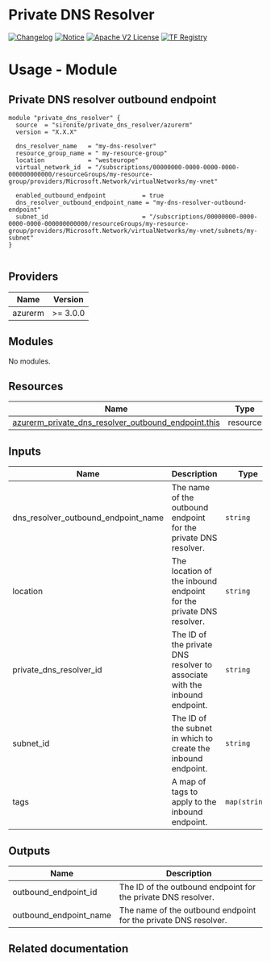 <!-- BEGIN_TF_DOCS -->
 # Private DNS Resolver
[![Changelog](https://img.shields.io/badge/changelog-release-green.svg)](https://github.com/sironite/terraform-azurerm-private_dns_resolver/releases/latest) [![Notice](https://img.shields.io/badge/notice-copyright-yellow.svg)](NOTICE) [![Apache V2 License](https://img.shields.io/badge/license-Apache%20V2-orange.svg)](LICENSE) [![TF Registry](https://img.shields.io/badge/terraform-registry-blue.svg)](https://registry.terraform.io/providers/hashicorp/azurerm/latest/docs/resources/private_dns_resolver_outbound_endpoint)

# Usage - Module

## Private DNS resolver outbound endpoint
```hcl
module "private_dns_resolver" {
  source  = "sironite/private_dns_resolver/azurerm"
  version = "X.X.X"

  dns_resolver_name   = "my-dns-resolver"
  resource_group_name = " my-resource-group"
  location            = "westeurope"
  virtual_network_id  = "/subscriptions/00000000-0000-0000-0000-000000000000/resourceGroups/my-resource-group/providers/Microsoft.Network/virtualNetworks/my-vnet"

  enabled_outbound_endpoint          = true
  dns_resolver_outbound_endpoint_name = "my-dns-resolver-outbound-endpoint"
  subnet_id                          = "/subscriptions/00000000-0000-0000-0000-000000000000/resourceGroups/my-resource-group/providers/Microsoft.Network/virtualNetworks/my-vnet/subnets/my-subnet"
}


```
## Providers

| Name | Version |
|------|---------|
| azurerm | >= 3.0.0 |

## Modules

No modules.

## Resources

| Name | Type |
|------|------|
| [azurerm_private_dns_resolver_outbound_endpoint.this](https://registry.terraform.io/providers/hashicorp/azurerm/latest/docs/resources/private_dns_resolver_outbound_endpoint) | resource |

## Inputs

| Name | Description | Type | Required |
|------|-------------|------|:--------:|
| dns\_resolver\_outbound\_endpoint\_name | The name of the outbound endpoint for the private DNS resolver. | `string` | yes |
| location | The location of the inbound endpoint for the private DNS resolver. | `string` | yes |
| private\_dns\_resolver\_id | The ID of the private DNS resolver to associate with the inbound endpoint. | `string` | yes |
| subnet\_id | The ID of the subnet in which to create the inbound endpoint. | `string` | yes |
| tags | A map of tags to apply to the inbound endpoint. | `map(string)` | no |

## Outputs

| Name | Description |
|------|-------------|
| outbound\_endpoint\_id | The ID of the outbound endpoint for the private DNS resolver. |
| outbound\_endpoint\_name | The name of the outbound endpoint for the private DNS resolver. |

## Related documentation
<!-- END_TF_DOCS -->